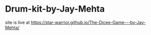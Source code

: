 # Drum-kit-by-Jay-Mehta

site is live at https://star-warrior.github.io/The-Dicee-Game---by-Jay-Mehta/
